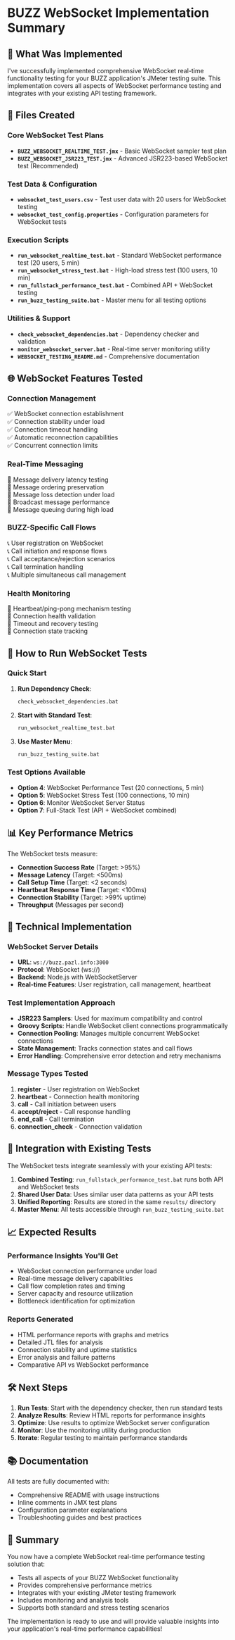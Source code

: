 # BUZZ WebSocket Implementation Summary

## 🎯 What Was Implemented

I've successfully implemented comprehensive WebSocket real-time functionality testing for your BUZZ application's JMeter testing suite. This implementation covers all aspects of WebSocket performance testing and integrates with your existing API testing framework.

## 📁 Files Created

### Core WebSocket Test Plans
- **`BUZZ_WEBSOCKET_REALTIME_TEST.jmx`** - Basic WebSocket sampler test plan
- **`BUZZ_WEBSOCKET_JSR223_TEST.jmx`** - Advanced JSR223-based WebSocket test (Recommended)

### Test Data & Configuration  
- **`websocket_test_users.csv`** - Test user data with 20 users for WebSocket testing
- **`websocket_test_config.properties`** - Configuration parameters for WebSocket tests

### Execution Scripts
- **`run_websocket_realtime_test.bat`** - Standard WebSocket performance test (20 users, 5 min)
- **`run_websocket_stress_test.bat`** - High-load stress test (100 users, 10 min)
- **`run_fullstack_performance_test.bat`** - Combined API + WebSocket testing
- **`run_buzz_testing_suite.bat`** - Master menu for all testing options

### Utilities & Support
- **`check_websocket_dependencies.bat`** - Dependency checker and validation
- **`monitor_websocket_server.bat`** - Real-time server monitoring utility
- **`WEBSOCKET_TESTING_README.md`** - Comprehensive documentation

## 🌐 WebSocket Features Tested

### Connection Management
✅ WebSocket connection establishment  
✅ Connection stability under load  
✅ Connection timeout handling  
✅ Automatic reconnection capabilities  
✅ Concurrent connection limits  

### Real-Time Messaging
📨 Message delivery latency testing  
📨 Message ordering preservation  
📨 Message loss detection under load  
📨 Broadcast message performance  
📨 Message queuing during high load  

### BUZZ-Specific Call Flows
📞 User registration on WebSocket  
📞 Call initiation and response flows  
📞 Call acceptance/rejection scenarios  
📞 Call termination handling  
📞 Multiple simultaneous call management  

### Health Monitoring
💓 Heartbeat/ping-pong mechanism testing  
💓 Connection health validation  
💓 Timeout and recovery testing  
💓 Connection state tracking  

## 🚀 How to Run WebSocket Tests

### Quick Start
1. **Run Dependency Check**:
   ```bash
   check_websocket_dependencies.bat
   ```

2. **Start with Standard Test**:
   ```bash
   run_websocket_realtime_test.bat
   ```

3. **Use Master Menu**:
   ```bash
   run_buzz_testing_suite.bat
   ```

### Test Options Available
- **Option 4**: WebSocket Performance Test (20 connections, 5 min)
- **Option 5**: WebSocket Stress Test (100 connections, 10 min)  
- **Option 6**: Monitor WebSocket Server Status
- **Option 7**: Full-Stack Test (API + WebSocket combined)

## 📊 Key Performance Metrics

The WebSocket tests measure:
- **Connection Success Rate** (Target: >95%)
- **Message Latency** (Target: <500ms)
- **Call Setup Time** (Target: <2 seconds)
- **Heartbeat Response Time** (Target: <100ms)
- **Connection Stability** (Target: >99% uptime)
- **Throughput** (Messages per second)

## 🔧 Technical Implementation

### WebSocket Server Details
- **URL**: `ws://buzz.pazl.info:3000`
- **Protocol**: WebSocket (ws://)
- **Backend**: Node.js with WebSocketServer
- **Real-time Features**: User registration, call management, heartbeat

### Test Implementation Approach
- **JSR223 Samplers**: Used for maximum compatibility and control
- **Groovy Scripts**: Handle WebSocket client connections programmatically
- **Connection Pooling**: Manages multiple concurrent WebSocket connections
- **State Management**: Tracks connection states and call flows
- **Error Handling**: Comprehensive error detection and retry mechanisms

### Message Types Tested
1. **register** - User registration on WebSocket
2. **heartbeat** - Connection health monitoring
3. **call** - Call initiation between users
4. **accept/reject** - Call response handling
5. **end_call** - Call termination
6. **connection_check** - Connection validation

## 🎯 Integration with Existing Tests

The WebSocket tests integrate seamlessly with your existing API tests:

1. **Combined Testing**: `run_fullstack_performance_test.bat` runs both API and WebSocket tests
2. **Shared User Data**: Uses similar user data patterns as your API tests
3. **Unified Reporting**: Results are stored in the same `results/` directory
4. **Master Menu**: All tests accessible through `run_buzz_testing_suite.bat`

## 📈 Expected Results

### Performance Insights You'll Get
- WebSocket connection performance under load
- Real-time message delivery capabilities
- Call flow completion rates and timing
- Server capacity and resource utilization
- Bottleneck identification for optimization

### Reports Generated
- HTML performance reports with graphs and metrics
- Detailed JTL files for analysis
- Connection stability and uptime statistics
- Error analysis and failure patterns
- Comparative API vs WebSocket performance

## 🛠️ Next Steps

1. **Run Tests**: Start with the dependency checker, then run standard tests
2. **Analyze Results**: Review HTML reports for performance insights
3. **Optimize**: Use results to optimize WebSocket server configuration
4. **Monitor**: Use the monitoring utility during production
5. **Iterate**: Regular testing to maintain performance standards

## 📚 Documentation

All tests are fully documented with:
- Comprehensive README with usage instructions
- Inline comments in JMX test plans
- Configuration parameter explanations
- Troubleshooting guides and best practices

## 🎉 Summary

You now have a complete WebSocket real-time performance testing solution that:
- Tests all aspects of your BUZZ WebSocket functionality
- Provides comprehensive performance metrics
- Integrates with your existing JMeter testing framework
- Includes monitoring and analysis tools
- Supports both standard and stress testing scenarios

The implementation is ready to use and will provide valuable insights into your application's real-time performance capabilities!
